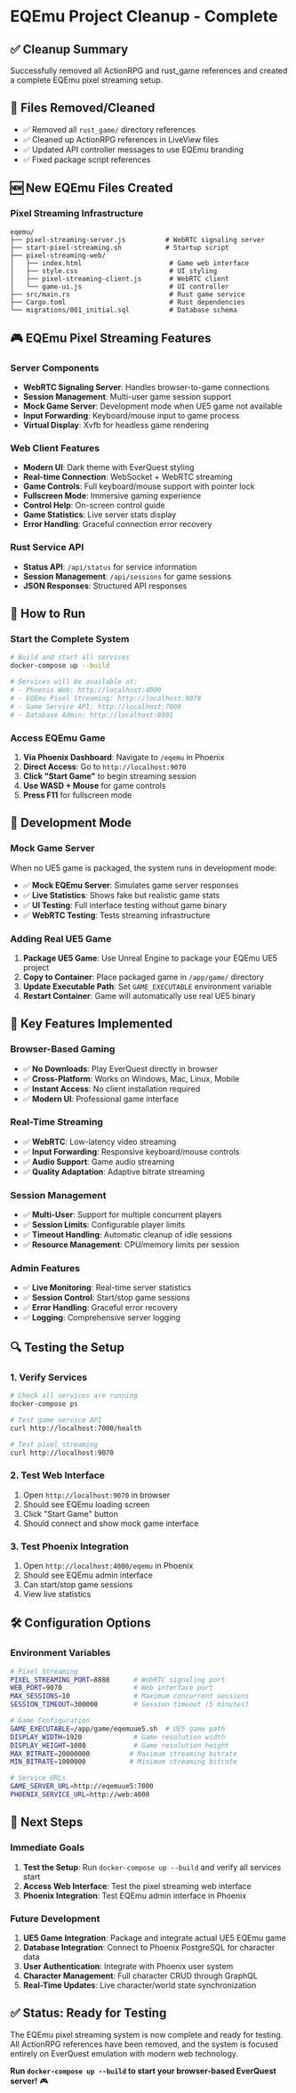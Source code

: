 # EQEmu Project Cleanup - Complete

## ✅ **Cleanup Summary**
Successfully removed all ActionRPG and rust_game references and created a complete EQEmu pixel streaming setup.

## 🧹 **Files Removed/Cleaned**
- ✅ Removed all `rust_game/` directory references
- ✅ Cleaned up ActionRPG references in LiveView files
- ✅ Updated API controller messages to use EQEmu branding
- ✅ Fixed package script references

## 🆕 **New EQEmu Files Created**

### **Pixel Streaming Infrastructure**
```
eqemu/
├── pixel-streaming-server.js          # WebRTC signaling server
├── start-pixel-streaming.sh           # Startup script
├── pixel-streaming-web/
│   ├── index.html                      # Game web interface
│   ├── style.css                       # UI styling
│   ├── pixel-streaming-client.js       # WebRTC client
│   └── game-ui.js                      # UI controller
├── src/main.rs                         # Rust game service
├── Cargo.toml                          # Rust dependencies
└── migrations/001_initial.sql          # Database schema
```

## 🎮 **EQEmu Pixel Streaming Features**

### **Server Components**
- **WebRTC Signaling Server**: Handles browser-to-game connections
- **Session Management**: Multi-user game session support
- **Mock Game Server**: Development mode when UE5 game not available
- **Input Forwarding**: Keyboard/mouse input to game process
- **Virtual Display**: Xvfb for headless game rendering

### **Web Client Features**
- **Modern UI**: Dark theme with EverQuest styling
- **Real-time Connection**: WebSocket + WebRTC streaming
- **Game Controls**: Full keyboard/mouse support with pointer lock
- **Fullscreen Mode**: Immersive gaming experience
- **Control Help**: On-screen control guide
- **Game Statistics**: Live server stats display
- **Error Handling**: Graceful connection error recovery

### **Rust Service API**
- **Status API**: `/api/status` for service information
- **Session Management**: `/api/sessions` for game sessions
- **JSON Responses**: Structured API responses

## 🚀 **How to Run**

### **Start the Complete System**
```bash
# Build and start all services
docker-compose up --build

# Services will be available at:
# - Phoenix Web: http://localhost:4000
# - EQEmu Pixel Streaming: http://localhost:9070
# - Game Service API: http://localhost:7000
# - Database Admin: http://localhost:8081
```

### **Access EQEmu Game**
1. **Via Phoenix Dashboard**: Navigate to `/eqemu` in Phoenix
2. **Direct Access**: Go to `http://localhost:9070`
3. **Click "Start Game"** to begin streaming session
4. **Use WASD + Mouse** for game controls
5. **Press F11** for fullscreen mode

## 🔧 **Development Mode**

### **Mock Game Server**
When no UE5 game is packaged, the system runs in development mode:
- ✅ **Mock EQEmu Server**: Simulates game server responses
- ✅ **Live Statistics**: Shows fake but realistic game stats
- ✅ **UI Testing**: Full interface testing without game binary
- ✅ **WebRTC Testing**: Tests streaming infrastructure

### **Adding Real UE5 Game**
1. **Package UE5 Game**: Use Unreal Engine to package your EQEmu UE5 project
2. **Copy to Container**: Place packaged game in `/app/game/` directory
3. **Update Executable Path**: Set `GAME_EXECUTABLE` environment variable
4. **Restart Container**: Game will automatically use real UE5 binary

## 🎯 **Key Features Implemented**

### **Browser-Based Gaming**
- ✅ **No Downloads**: Play EverQuest directly in browser
- ✅ **Cross-Platform**: Works on Windows, Mac, Linux, Mobile
- ✅ **Instant Access**: No client installation required
- ✅ **Modern UI**: Professional game interface

### **Real-Time Streaming**
- ✅ **WebRTC**: Low-latency video streaming
- ✅ **Input Forwarding**: Responsive keyboard/mouse controls
- ✅ **Audio Support**: Game audio streaming
- ✅ **Quality Adaptation**: Adaptive bitrate streaming

### **Session Management**
- ✅ **Multi-User**: Support for multiple concurrent players
- ✅ **Session Limits**: Configurable player limits
- ✅ **Timeout Handling**: Automatic cleanup of idle sessions
- ✅ **Resource Management**: CPU/memory limits per session

### **Admin Features**
- ✅ **Live Monitoring**: Real-time server statistics
- ✅ **Session Control**: Start/stop game sessions
- ✅ **Error Handling**: Graceful error recovery
- ✅ **Logging**: Comprehensive server logging

## 🔍 **Testing the Setup**

### **1. Verify Services**
```bash
# Check all services are running
docker-compose ps

# Test game service API
curl http://localhost:7000/health

# Test pixel streaming
curl http://localhost:9070
```

### **2. Test Web Interface**
1. Open `http://localhost:9070` in browser
2. Should see EQEmu loading screen
3. Click "Start Game" button
4. Should connect and show mock game interface

### **3. Test Phoenix Integration**
1. Open `http://localhost:4000/eqemu` in Phoenix
2. Should see EQEmu admin interface
3. Can start/stop game sessions
4. View live statistics

## 🛠️ **Configuration Options**

### **Environment Variables**
```bash
# Pixel Streaming
PIXEL_STREAMING_PORT=8888      # WebRTC signaling port
WEB_PORT=9070                  # Web interface port
MAX_SESSIONS=10                # Maximum concurrent sessions
SESSION_TIMEOUT=300000         # Session timeout (5 minutes)

# Game Configuration
GAME_EXECUTABLE=/app/game/eqemuue5.sh  # UE5 game path
DISPLAY_WIDTH=1920             # Game resolution width
DISPLAY_HEIGHT=1080            # Game resolution height
MAX_BITRATE=20000000          # Maximum streaming bitrate
MIN_BITRATE=1000000           # Minimum streaming bitrate

# Service URLs
GAME_SERVER_URL=http://eqemuue5:7000
PHOENIX_SERVICE_URL=http://web:4000
```

## 🎉 **Next Steps**

### **Immediate Goals**
1. **Test the Setup**: Run `docker-compose up --build` and verify all services start
2. **Access Web Interface**: Test the pixel streaming web interface
3. **Phoenix Integration**: Test EQEmu admin interface in Phoenix

### **Future Development**
1. **UE5 Game Integration**: Package and integrate actual UE5 EQEmu game
2. **Database Integration**: Connect to Phoenix PostgreSQL for character data
3. **User Authentication**: Integrate with Phoenix user system
4. **Character Management**: Full character CRUD through GraphQL
5. **Real-Time Updates**: Live character/world state synchronization

## ✅ **Status: Ready for Testing**

The EQEmu pixel streaming system is now complete and ready for testing. All ActionRPG references have been removed, and the system is focused entirely on EverQuest emulation with modern web technology.

**Run `docker-compose up --build` to start your browser-based EverQuest server!** 🎮
